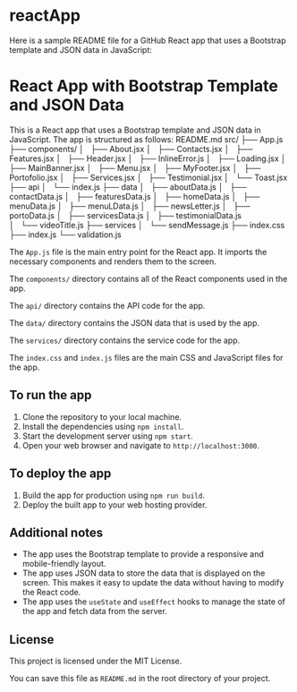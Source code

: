 # reactApp
Here is a sample README file for a GitHub React app that uses a Bootstrap template and JSON data in JavaScript:


# React App with Bootstrap Template and JSON Data

This is a React app that uses a Bootstrap template and JSON data in JavaScript. The app is structured as follows:
README.md
src/
├── App.js
├── components/
│   ├── About.jsx
│   ├── Contacts.jsx
│   ├── Features.jsx
│   ├── Header.jsx
│   ├── InlineError.js
│   ├── Loading.jsx
│   ├── MainBanner.jsx
│   ├── Menu.jsx
│   ├── MyFooter.jsx
│   ├── Portofolio.jsx
│   ├── Services.jsx
│   ├── Testimonial.jsx
│   └── Toast.jsx
├── api
│   └── index.js
├── data
│   ├── aboutData.js
│   ├── contactData.js
│   ├── featuresData.js
│   ├── homeData.js
│   ├── menuData.js
│   ├── menuLData.js
│   ├── newsLetter.js
│   ├── portoData.js
│   ├── servicesData.js
│   ├── testimonialData.js        
│   └── videoTitle.js
├── services
│   └── sendMessage.js
├── index.css
├── index.js
└── validation.js


The `App.js` file is the main entry point for the React app. It imports the necessary components and renders them to the screen.

The `components/` directory contains all of the React components used in the app.

The `api/` directory contains the API code for the app.

The `data/` directory contains the JSON data that is used by the app.

The `services/` directory contains the service code for the app.

The `index.css` and `index.js` files are the main CSS and JavaScript files for the app.

## To run the app

1. Clone the repository to your local machine.
2. Install the dependencies using `npm install`.
3. Start the development server using `npm start`.
4. Open your web browser and navigate to `http://localhost:3000`.

## To deploy the app

1. Build the app for production using `npm run build`.
2. Deploy the built app to your web hosting provider.

## Additional notes

* The app uses the Bootstrap template to provide a responsive and mobile-friendly layout.
* The app uses JSON data to store the data that is displayed on the screen. This makes it easy to update the data without having to modify the React code.
* The app uses the `useState` and `useEffect` hooks to manage the state of the app and fetch data from the server.

## License

This project is licensed under the MIT License.


You can save this file as `README.md` in the root directory of your project.
